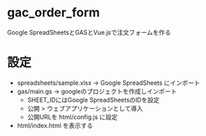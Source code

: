 # gac_order_form
Google SpreadSheetsとGASとVue.jsで注文フォームを作る

# 設定
- spreadsheets/sample.xlsx -> Google SpreadSheets にインポート
- gas/main.gs -> googleのプロジェクトを作成しインポート
  - SHEET_IDにはGoogle SpreadSheetsのIDを設定
  - 公開 > ウェブアプリケーションとして導入
  - 公開URLを html/config.js に設定
- html/index.html を表示する

